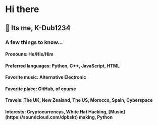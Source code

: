  
<h1> Hi there </h1> 
<h2> 👋 Its me, K-Dub1234 </h2> 
<h3> A few things to know... </h3> 

<h4> Pronouns: He/His/Him </h4> 
<h4> Preferred languages: Python, C++, JavaScript, HTML </h4> 
<h4> Favorite music: Alternative Electronic </h4> 
<h4> Favorite place: GitHub, of course </h4> 
<h4> Travels: The UK, New Zealand, The US, Morocco, Spain, Cyberspace </h4> 
<h4> Interests: Cryptocurrencys, White Hat Hacking, [Music](https://soundcloud.com/dpbskt) making, Python </h4> 
